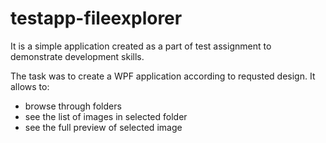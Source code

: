 # testapp-fileexplorer
It is a simple application created as a part of test assignment to demonstrate development skills.

The task was to create a WPF application according to requsted design. It allows to: 
- browse through folders
- see the list of images in selected folder
- see the full preview of selected image
